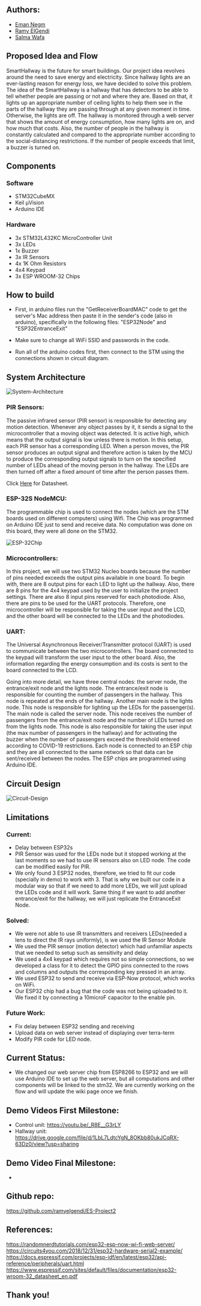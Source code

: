 ## Authors:
* [Eman Negm](https://github.com/emannegm9)
* [Ramy ElGendi](https://github.com/ramyelgendi)
* [Salma Wafa](https://github.com/salmawafa)

## Proposed Idea and Flow
SmartHallway is the future for smart buildings. Our project idea revolves around the need to save energy and electricity. Since hallway lights are an ever-lasting reason for energy loss, we have decided to solve this problem. The idea of the SmartHallway is a hallway that has detectors to be able to tell whether people are passing or not and where they are. Based on that, it lights up an appropriate number of ceiling lights to help them see in the parts of the hallway they are passing through at any given moment in time. Otherwise, the lights are off. The hallway is monitored through a web server that shows the amount of energy consumption, how many lights are on, and how much that costs. Also, the number of people in the hallway is constantly calculated and compared to the appropriate number according to the social-distancing restrictions. If the number of people exceeds that limit, a buzzer is turned on. 

## Components
### Software
* STM32CubeMX
* Keil µVision
* Arduino IDE

### Hardware
* 3x STM32L432KC MicroController Unit
* 3x LEDs
* 1x Buzzer
* 3x IR Sensors
* 4x 1K Ohm Resistors
* 4x4 Keypad
* 3x ESP WROOM-32 Chips

## How to build
- First, in arduino files run the "GetReceiverBoardMAC" code to get the server's Mac address then paste it in the sender's code (also in arduino), specifically in the following files: "ESP32Node" and "ESP32EntranceExit"

- Make sure to change all WiFi SSID and passwords in the code.
- Run all of the arduino codes first, then connect to the STM using the connections shown in circuit diagram. 
## System Architecture

![System-Architecture](https://i.imgur.com/W02nOae.png)

### PIR Sensors:
The passive infrared sensor (PIR sensor) is responsible for detecting any motion detection. Whenever any object passes by it, it sends a signal to the microcontroller that a moving object was detected. It is active high, which means that the output signal is low unless there is motion. In this setup, each PIR sensor has a corresponding LED. When a person moves, the PIR sensor produces an output signal and therefore action is taken by the MCU to produce the corresponding output signals to turn on the specified number of LEDs ahead of the moving person in the hallway. The LEDs are then turned off after a fixed amount of time after the person passes them.

Click [Here](https://cdn-learn.adafruit.com/downloads/pdf/pir-passive-infrared-proximity-motion-sensor.pdf) for Datasheet.

### ESP-32S NodeMCU:

The programmable chip is used to connect the nodes (which are the STM boards used on different computers) using Wifi. The Chip was programmed on Arduino IDE just to send and receive data. No computation was done on this board, they were all done on the STM32.

![ESP-32Chip](https://i.imgur.com/StXU5RU.jpg)


### Microcontrollers:
In this project, we will use two STM32 Nucleo boards because the number of pins needed exceeds the output pins available in one board. To begin with, there are 8 output pins for each LED to light up the hallway. Also, there are 8 pins for the 4x4 keypad used by the user to initialize the project settings. There are also 8 input pins reserved for each photodiode. Also, there are pins to be used for the UART protocols. Therefore, one microcontroller will be responsible for taking the user input and the LCD, and the other board will be connected to the LEDs and the photodiodes. 


### UART:
The Universal Asynchronous Receiver/Transmitter protocol (UART) is used to communicate between the two microcontrollers. The board connected to the keypad will transform the user input to the other board. Also, the information regarding the energy consumption and its costs is sent to the board connected to the LCD.

Going into more detail, we have three central nodes: the server node, the entrance/exit node and the lights node. The entrance/exit node is responsible for counting the number of passengers in the hallway. This node is repeated at the ends of the hallway. Another main node is the lights node. This node is responsible for lighting up the LEDs for the passenger(s). The main node is called the server node. This node receives the number of passengers from the entrance/exit node and the number of LEDs turned on from the lights node. This node is also responsible for taking the user input (the max number of passengers in the hallway) and for activating the buzzer when the number of passengers exceed the threshold entered according to COVID-19 restrictions. Each node is connected to an ESP chip and they are all connected to the same network so that data can be sent/received between the nodes. The ESP chips are programmed using Arduino IDE.

## Circuit Design

![Circuit-Design](https://i.imgur.com/ngX2gVb.png)

## Limitations

### Current:
* Delay between ESP32s
* PIR Sensor was used for the LEDs node but it stopped working at the last moments so we had to use IR sensors also on LED node. The code can be modified easily for PIR.
* We only found 3 ESP32 nodes, therefore, we tried to fit our code (specially in demo) to work with 3. That is why we built our code in a modular way so that if we need to add more LEDs, we will just upload the LEDs code and it will work. Same thing if we want to add another entrance/exit for the hallway, we will just replicate the EntranceExit Node.

### Solved:
* We were not able to use IR transmitters and receivers LEDs(needed a lens to direct the IR rays uniformly), is we used the IR Sensor Module
* We used the PIR sensor (motion detector) which had unfamiliar aspects that we needed to setup such as sensitivity and delay
* We used a 4x4 keypad which requires not so simple connections, so we developed a class for it to detect the GPIO pins connected to the rows and columns and outputs the corresponding key pressed in an array.
* We used ESP32 to send and receive via ESP-Now protocol, which works on WiFi.
* Our ESP32 chip had a bug that the code was not being uploaded to it. We fixed it by connecting a 10microF capacitor to the enable pin.

### Future Work:
* Fix delay between ESP32 sending and receiving
* Upload data on web server instead of displaying over terra-term
* Modify PIR code for LED node.

## Current Status:

- We changed our web server chip from ESP8266 to ESP32 and we will use Arduino IDE to set up the web server, but all computations and other components will be linked to the stm32. We are currently working on the flow and will update the wiki page once we finish.

## Demo Videos First Milestone:

-  Control unit: https://youtu.be/_R8E__G3rLY
-  Hallway unit: https://drive.google.com/file/d/1LbL7LdtcYgN_8OKbb80ukJCqRX-63Dz0/view?usp=sharing

## Demo Video Final Milestone:

-  

## Github repo:
https://github.com/ramyelgendi/ES-Project2

## References:
https://randomnerdtutorials.com/esp32-esp-now-wi-fi-web-server/
https://circuits4you.com/2018/12/31/esp32-hardware-serial2-example/
https://docs.espressif.com/projects/esp-idf/en/latest/esp32/api-reference/peripherals/uart.html
https://www.espressif.com/sites/default/files/documentation/esp32-wroom-32_datasheet_en.pdf

## Thank you!
